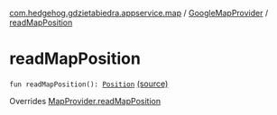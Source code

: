 [com.hedgehog.gdzietabiedra.appservice.map](../index.md) / [GoogleMapProvider](index.md) / [readMapPosition](./read-map-position.md)

# readMapPosition

`fun readMapPosition(): `[`Position`](../../com.github.asvid.biedra.domain/-position/index.md) [(source)](https://github.com/asvid/GdzieTaBiedra/tree/master/app/src/main/java/com/hedgehog/gdzietabiedra/appservice/map/GoogleMapProvider.kt#L94)

Overrides [MapProvider.readMapPosition](../-map-provider/read-map-position.md)

